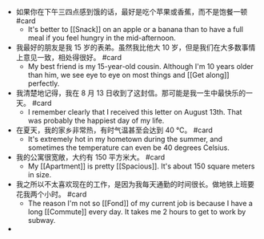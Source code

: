- 如果你在下午三四点感到饿的话，最好是吃个苹果或香蕉，而不是饱餐一顿 #card
	- It's better to [[Snack]] on an apple or a banana than to have a full meal if you feel hungry in the mid-afternoon.
- 我最好的朋友是我 15 岁的表弟。虽然我比他大 10 岁，但是我们在大多数事情上意见一致，相处得很好。 #card
	- My best friend is my 15-year-old cousin. Although I'm 10 years older than him, we see eye to eye on most things and [[Get along]] perfectly.
- 我清楚地记得，我在 8 月 13 日收到了这封信。那可能是我一生中最快乐的一天。 #card
	- I remember clearly that I received this letter on August 13th. That was probably the happiest day of my life.
- 在夏天，我的家乡非常热，有时气温甚至会达到 40 ℃。 #card
	- It's extremely hot in my hometown during the summer, and sometimes the temperature can even be 40 degrees Celsius.
- 我的公寓很宽敞，大约有 150 平方米大。 #card
	- My [[Apartment]] is pretty [[Spacious]]. It's about 150 square meters in size.
- 我之所以不太喜欢现在的工作，是因为我每天通勤的时间很长。做地铁上班要花我两个小时。 #card
	- The reason I'm not so [[Fond]] of my current job is because I have a long [[Commute]] every day. It takes me 2 hours to get to work by subway.
-